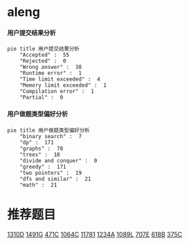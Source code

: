 # aleng

<!-- tabs:start -->



#### **用户提交结果分析**

```mermaid
pie title 用户提交结果分析
    "Accepted" :  55
    "Rejected" :  0
    "Wrong answer" :  38
    "Runtime error" :  1
    "Time limit exceeded" :  4
    "Memory limit exceeded" :  1
    "Compilation error" :  1
    "Partial" :  0
```

#### **用户做题类型偏好分析**

```mermaid
pie title 用户做题类型偏好分析
    "binary search" :  7
    "dp" :  171
    "graphs" :  78
    "trees" :  18
    "divide and conquer" :  0
    "greedy" :  171
    "two pointers" :  19
    "dfs and similar" :  21
    "math" :  21
```



<!-- tabs:end -->
# 推荐题目
[1310D](https://codeforces.com/contest/1310/problem/D)
[1491G](https://codeforces.com/contest/1491/problem/G)
[471C](https://codeforces.com/contest/471/problem/C)
[1064C](https://codeforces.com/contest/1064/problem/C)
[11781](https://codeforces.com/contest/1178/problem/1)
[1234A](https://codeforces.com/contest/1234/problem/A)
[1089L](https://codeforces.com/contest/1089/problem/L)
[707E](https://codeforces.com/contest/707/problem/E)
[618B](https://codeforces.com/contest/618/problem/B)
[375C](https://codeforces.com/contest/375/problem/C)
